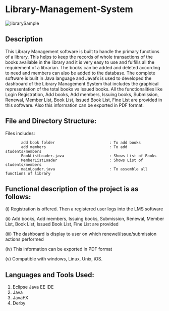 # Library-Management-System

![librarySample](https://user-images.githubusercontent.com/26916595/66645694-bda13980-ec41-11e9-8d82-5f2b7f76c152.JPG)


Description 
-----------
This Library Management software is built to handle the primary functions of a library. This helps to keep the records of whole transactions of the books available in the library  and it is very easy to use and fulfills all the requirement of a librarian. The books can be added and deleted according to need and members can also be added to the database. The complete software is built in Java language and Javafx is used to developed the dashboard of the Library Management System that includes the graphical representation of the total books vs Issued books. All the functionalities like Login Registration,  Add books, Add members, Issuing books, Submission, Renewal, Member List, Book List, Issued Book List, Fine List are provided in this software. Also this information can be exported in PDF format.


File and Directory Structure:
-----------------------------
Files includes:

           add book folder                        : To add books 
           add members                            : To add students/members
           BookListLoader.java                    : Shows List of Books
           MemberListLoader                       : Shows List of students/members
           mainLoader.java                        : To assemble all functions of library
          
          
Functional description of the project is as follows:
-----------------------------------------------------
(i) Registration is offered. Then a registered user logs into the LMS software

(ii) Add books, Add members, Issuing books, Submission, Renewal, Member List, Book List, Issued Book List, Fine List are provided

(iii) The dashboard is display to user on which renewel/issue/submission actions performed

(iv) This information can be exported in PDF format

(v)  Compatible with windows, Linux, Unix, iOS.


Languages and Tools Used:
-------------------------
   1. Eclipse Java EE IDE
   2. Java
   3. JavaFX
   4. Derby

